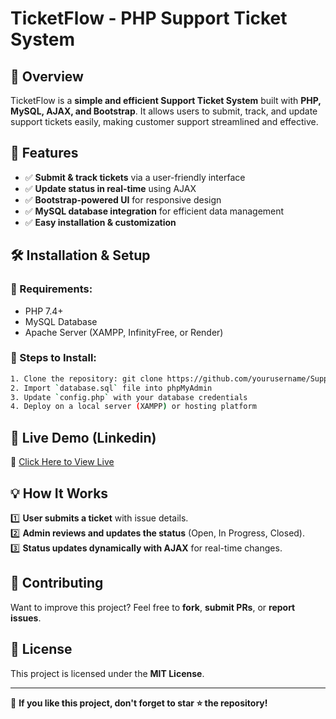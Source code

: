 # TicketFlow - PHP Support Ticket System



## 🚀 Overview

TicketFlow is a **simple and efficient Support Ticket System** built with **PHP, MySQL, AJAX, and Bootstrap**. It allows users to submit, track, and update support tickets easily, making customer support streamlined and effective.

## 🎯 Features

- ✅ **Submit & track tickets** via a user-friendly interface
- ✅ **Update status in real-time** using AJAX
- ✅ **Bootstrap-powered UI** for responsive design
- ✅ **MySQL database integration** for efficient data management
- ✅ **Easy installation & customization**



## 🛠 Installation & Setup

### **🔧 Requirements:**

- PHP 7.4+
- MySQL Database
- Apache Server (XAMPP, InfinityFree, or Render)

### **📌 Steps to Install:**

```bash
1. Clone the repository: git clone https://github.com/yourusername/SupportEase.git
2. Import `database.sql` file into phpMyAdmin
3. Update `config.php` with your database credentials
4. Deploy on a local server (XAMPP) or hosting platform
```

## 🚀 Live Demo (Linkedin)

🔗 [Click Here to View Live](https://your-live-demo-link.com)

## 💡 How It Works

1️⃣ **User submits a ticket** with issue details.\
2️⃣ **Admin reviews and updates the status** (Open, In Progress, Closed).\
3️⃣ **Status updates dynamically with AJAX** for real-time changes.

## 🤝 Contributing

Want to improve this project? Feel free to **fork**, **submit PRs**, or **report issues**.

## 📜 License

This project is licensed under the **MIT License**.

---

🌟 **If you like this project, don't forget to star ⭐ the repository!**


